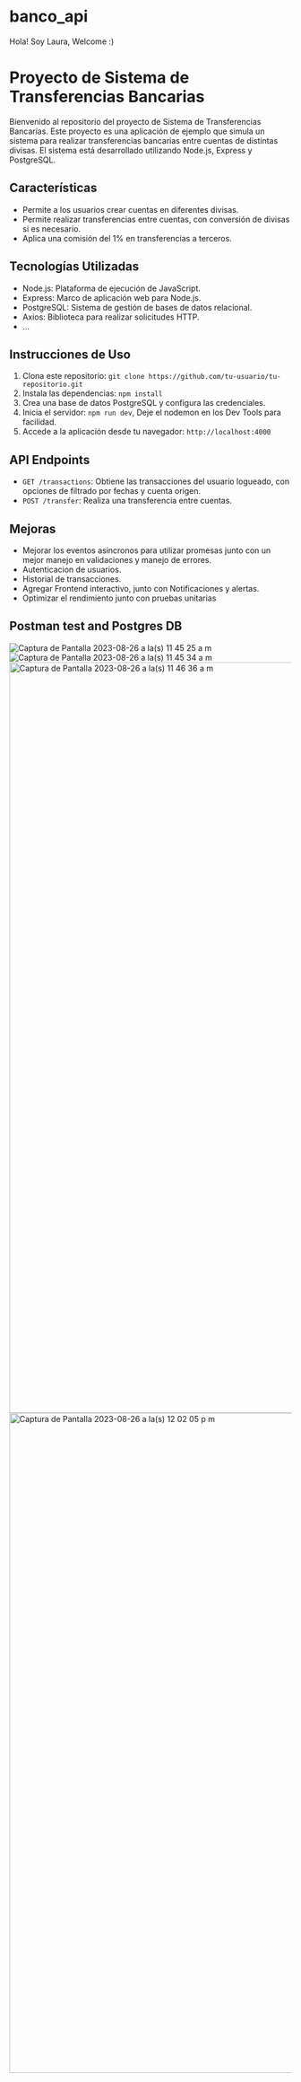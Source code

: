 # banco_api

Hola! Soy Laura, Welcome :)

# Proyecto de Sistema de Transferencias Bancarias

Bienvenido al repositorio del proyecto de Sistema de Transferencias Bancarias. Este proyecto es una aplicación de ejemplo que simula un sistema para realizar transferencias bancarias entre cuentas de distintas divisas. El sistema está desarrollado utilizando Node.js, Express y PostgreSQL.

## Características

- Permite a los usuarios crear cuentas en diferentes divisas.
- Permite realizar transferencias entre cuentas, con conversión de divisas si es necesario.
- Aplica una comisión del 1% en transferencias a terceros.

## Tecnologías Utilizadas

- Node.js: Plataforma de ejecución de JavaScript.
- Express: Marco de aplicación web para Node.js.
- PostgreSQL: Sistema de gestión de bases de datos relacional.
- Axios: Biblioteca para realizar solicitudes HTTP.
- ...

## Instrucciones de Uso

1. Clona este repositorio: `git clone https://github.com/tu-usuario/tu-repositorio.git`
2. Instala las dependencias: `npm install`
3. Crea una base de datos PostgreSQL y configura las credenciales.
5. Inicia el servidor: `npm run dev`, Deje el nodemon en los Dev Tools para facilidad.
6. Accede a la aplicación desde tu navegador: `http://localhost:4000`

## API Endpoints

- `GET /transactions`: Obtiene las transacciones del usuario logueado, con opciones de filtrado por fechas y cuenta origen.
- `POST /transfer`: Realiza una transferencia entre cuentas.

## Mejoras

- Mejorar los eventos asincronos para utilizar promesas junto con un mejor manejo en validaciones y manejo de errores.
- Autenticacion de usuarios.
- Historial de transacciones.
- Agregar Frontend interactivo, junto con Notificaciones y alertas.
- Optimizar el rendimiento junto con pruebas unitarias



## Postman test and Postgres DB
![Captura de Pantalla 2023-08-26 a la(s) 11 45 25 a m](https://github.com/laurasgm/banco_api/assets/32622393/3d062a1e-3d48-4a55-bf21-480827cf85fc)
![Captura de Pantalla 2023-08-26 a la(s) 11 45 34 a m](https://github.com/laurasgm/banco_api/assets/32622393/21b93e4f-349c-4f72-b879-c523259519eb)
<img width="1338" alt="Captura de Pantalla 2023-08-26 a la(s) 11 46 36 a m" src="https://github.com/laurasgm/banco_api/assets/32622393/477c3852-9556-4ec2-aaf8-dbd4a1cb68ad">
<img width="1176" alt="Captura de Pantalla 2023-08-26 a la(s) 12 02 05 p m" src="https://github.com/laurasgm/banco_api/assets/32622393/b039d1b9-25e5-46e3-b11f-3f2ace715c24">
